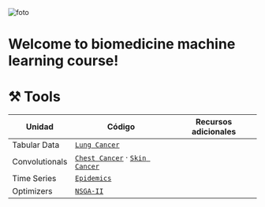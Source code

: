 <img src="https://github.com/milioe/Biomedicine-Deep-Learning/blob/main/DATA/images/biomedicine.png" alt="foto">

# Welcome to biomedicine machine learning course!






# ⚒️ Tools

| Unidad | Código | Recursos adicionales|
|--------|--------|---------------------|
| Tabular Data | [`Lung Cancer`](https://colab.research.google.com/drive/1yL3sWFFUvtENgzU9mFiUHFe2oomP3DQz?usp=sharing) | |
| Convolutionals | [`Chest Cancer`](https://colab.research.google.com/drive/1QO-r6UlKfUMFHHg0dGakix-s4r7N1bbf?usp=sharing) · [`Skin Cancer`](https://colab.research.google.com/drive/14acCX6HU2Z-g11HsXaay_9lM6yj07-4i?usp=sharing)| |
| Time Series | [`Epidemics`]()  | |
| Optimizers | [`NSGA-II`]() | |

